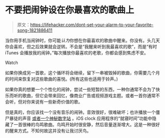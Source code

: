 # 不要把闹钟设在你最喜欢的歌曲上

> 原文：<https://lifehacker.com/dont-set-your-alarm-to-your-favorite-song-1821886411>

当你用手机当闹钟时，你可能*认为*你想在你最喜欢的歌曲中醒来。你没有。头几天你会喜欢，但之后效果就会逆转。不会是“我醒来听到我最喜欢的歌”，而是“有时 iTunes 会播放我的闹钟。”每次播放你最喜欢的老歌，你都会感到焦虑不安。

Watch

如果你换成另一首歌，这个循环将会继续，留下一串被毁掉的歌曲，你需要几个月的时间来恢复对这些歌曲的喜悦。(所有这些也适用于铃声。)

如果你真的想要一个个性化的闹钟，尝试一些短暂的东西，一种你通常不会为了快乐而听的歌曲，但它会带来回忆，像商业广告或视频游戏主题。或者一首你通常不会听，但对你来说有一些新奇价值的歌。

但是真的，你应该找一个没有音乐的闹钟。音效很好，很难破坏；也许播放一个僵尸暴徒的声音 [或者一个神秘数字站](https://lifehacker.com/how-to-listen-to-real-spy-broadcasts-right-now-5961035) 。iOS clock 应用程序的“就寝时间”功能中隐藏了一首很棒的鸟鸣歌曲。鸟鸣开始时很安静，然后音量逐渐增大。这是一种很好的醒来方式。不知何故这并没有让我讨厌鸟。